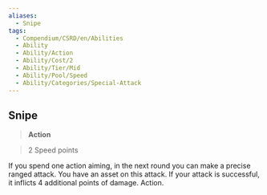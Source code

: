 ```yaml
---
aliases:
  - Snipe
tags:
  - Compendium/CSRD/en/Abilities
  - Ability
  - Ability/Action
  - Ability/Cost/2
  - Ability/Tier/Mid
  - Ability/Pool/Speed
  - Ability/Categories/Special-Attack
---
```

  
    
## Snipe    
>**Action**    
>2 Speed points  
    
If you spend one action aiming, in the next round you can make a precise ranged attack. You have an asset on this attack. If your attack is successful, it inflicts 4 additional points of damage. Action.